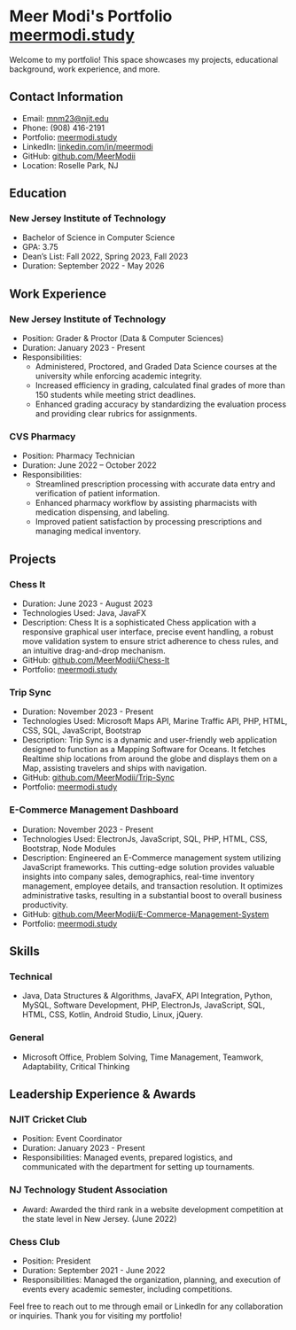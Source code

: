 # Meer Modi's Portfolio [meermodi.study](https://meermodi.study/)

Welcome to my portfolio! This space showcases my projects, educational background, work experience, and more.

## Contact Information

- Email: [mnm23@njit.edu](mailto:mnm23@njit.edu)
- Phone: (908) 416-2191
- Portfolio: [meermodi.study](https://meermodi.study)
- LinkedIn: [linkedin.com/in/meermodi](https://linkedin.com/in/meermodi/)
- GitHub: [github.com/MeerModii](https://github.com/MeerModii)
- Location: Roselle Park, NJ

## Education

### New Jersey Institute of Technology
- Bachelor of Science in Computer Science
- GPA: 3.75
- Dean’s List: Fall 2022, Spring 2023, Fall 2023
- Duration: September 2022 - May 2026

## Work Experience

### New Jersey Institute of Technology
- Position: Grader & Proctor (Data & Computer Sciences)
- Duration: January 2023 - Present
- Responsibilities:
  - Administered, Proctored, and Graded Data Science courses at the university while enforcing academic integrity.
  - Increased efficiency in grading, calculated final grades of more than 150 students while meeting strict deadlines.
  - Enhanced grading accuracy by standardizing the evaluation process and providing clear rubrics for assignments.

### CVS Pharmacy
- Position: Pharmacy Technician
- Duration: June 2022 – October 2022
- Responsibilities:
  - Streamlined prescription processing with accurate data entry and verification of patient information.
  - Enhanced pharmacy workflow by assisting pharmacists with medication dispensing, and labeling.
  - Improved patient satisfaction by processing prescriptions and managing medical inventory.

## Projects

### Chess It
- Duration: June 2023 - August 2023
- Technologies Used: Java, JavaFX
- Description: Chess It is a sophisticated Chess application with a responsive graphical user interface, precise event handling, a robust move validation system to ensure strict adherence to chess rules, and an intuitive drag-and-drop mechanism.
- GitHub: [github.com/MeerModii/Chess-It](https://github.com/MeerModii/Chess-It)
- Portfolio: [meermodi.study](https://meermodi.study)

### Trip Sync
- Duration: November 2023 - Present
- Technologies Used: Microsoft Maps API, Marine Traffic API, PHP, HTML, CSS, SQL, JavaScript, Bootstrap
- Description: Trip Sync is a dynamic and user-friendly web application designed to function as a Mapping Software for Oceans. It fetches Realtime ship locations from around the globe and displays them on a Map, assisting travelers and ships with navigation.
- GitHub: [github.com/MeerModii/Trip-Sync](https://github.com/MeerModii/Trip-Sync)
- Portfolio: [meermodi.study](https://meermodi.study)

### E-Commerce Management Dashboard
- Duration: November 2023 - Present
- Technologies Used: ElectronJs, JavaScript, SQL, PHP, HTML, CSS, Bootstrap, Node Modules
- Description: Engineered an E-Commerce management system utilizing JavaScript frameworks. This cutting-edge solution 
provides valuable insights into company sales, demographics, real-time inventory management, employee details, 
and transaction resolution. It optimizes administrative tasks, resulting in a substantial boost to overall business 
productivity.
- GitHub: [github.com/MeerModii/E-Commerce-Management-System](https://github.com/MeerModii/E-Commerce-Management-System)
- Portfolio: [meermodi.study](https://meermodi.study)

## Skills

### Technical
- Java, Data Structures & Algorithms, JavaFX, API Integration, Python, MySQL, Software Development, 
PHP, ElectronJs, JavaScript, SQL, HTML, CSS, Kotlin, Android Studio, Linux, jQuery.

### General
- Microsoft Office, Problem Solving, Time Management, Teamwork, Adaptability, Critical Thinking

## Leadership Experience & Awards

### NJIT Cricket Club
- Position: Event Coordinator
- Duration: January 2023 - Present
- Responsibilities: Managed events, prepared logistics, and communicated with the department for setting up tournaments.

### NJ Technology Student Association
- Award: Awarded the third rank in a website development competition at the state level in New Jersey. (June 2022)

### Chess Club
- Position: President
- Duration: September 2021 - June 2022
- Responsibilities: Managed the organization, planning, and execution of events every academic semester, including competitions.

Feel free to reach out to me through email or LinkedIn for any collaboration or inquiries. Thank you for visiting my portfolio!
